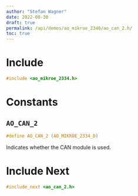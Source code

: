 ```yaml
---
author: "Stefan Wagner"
date: 2022-08-30
draft: true
permalink: /api/demos/ao_mikroe_2340/ao_can_2.h/
toc: true
---
```


# Include

```c
#include <ao_mikroe_2334.h>
```

# Constants

## `AO_CAN_2`

```c
#define AO_CAN_2 (AO_MIKROE_2334_D)
```

Indicates whether the CAN module is used.

# Include Next

```c
#include_next <ao_can_2.h>
```
